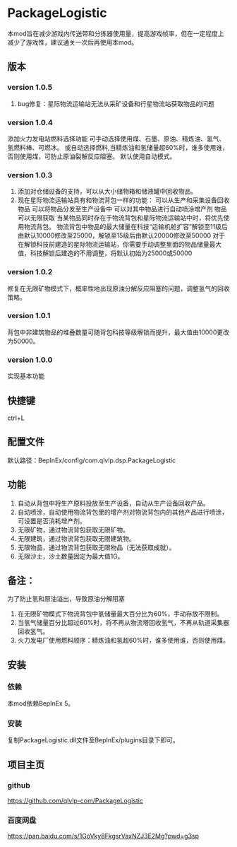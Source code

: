 # PackageLogistic

本mod旨在减少游戏内传送带和分拣器使用量，提高游戏帧率，但在一定程度上减少了游戏性，建议通关一次后再使用本mod。

## 版本
### version 1.0.5
1. bug修复：星际物流运输站无法从采矿设备和行星物流站获取物品的问题

### version 1.0.4
添加火力发电站燃料选择功能
可手动选择使用煤、石墨、原油、精炼油、氢气、氢燃料棒、可燃冰。
或自动选择燃料,当精炼油和氢储量超60%时，谁多使用谁，否则使用煤，可防止原油裂解反应阻塞。
默认使用自动模式。

### version 1.0.3
1. 添加对仓储设备的支持，可以从大小储物箱和储液罐中回收物品。
2. 现在星际物流运输站具有和物流背包一样的功能：
可以从生产和采集设备回收物品
可以将物品分发至生产设备中
可以对其中物品进行自动喷涂增产剂
物品可以无限获取
当某物品同时存在于物流背包和星际物流运输站中时，将优先使用物流背包。
物流背包中物品的最大储量在科技“运输机舱扩容”解锁至11级后由默认10000修改至25000，解锁至15级后由默认20000修改至50000
对于在解锁科技前建造的星际物流运输站，你需要手动调整里面的物品储量最大值，科技解锁后建造的不用调整，将默认初始为25000或50000

### version 1.0.2
修复在无限矿物模式下，概率性地出现原油分解反应阻塞的问题，调整氢气的回收策略。

### version 1.0.1 
背包中非建筑物品的堆叠数量可随背包科技等级解锁而提升，最大值由10000更改为50000。

### version 1.0.0
实现基本功能

## 快捷键
ctrl+L

## 配置文件
默认路径：BepInEx/config/com.qlvlp.dsp.PackageLogistic

## 功能
1. 自动从背包中将生产原料投放至生产设备，自动从生产设备回收产品。
2. 自动喷涂，自动使用物流背包里的增产剂对物流背包内的其他产品进行喷涂，可设置是否消耗增产剂。
3. 无限矿物，通过物流背包获取无限矿物。
4. 无限建筑，通过物流背包获取无限建筑物。
5. 无限物品，通过物流背包获取无限物品（无法获取成就）。
6. 无限沙土，沙土数量固定为最大值1G。

## 备注：
为了防止氢和原油溢出，导致原油分解阻塞
1. 在无限矿物模式下物流背包中氢储量最大百分比为60%，手动存放不限制。
2. 当氢气储量百分比超过60%时，将不再从物流塔回收氢气，不再从轨道采集器回收氢气。
2. 火力发电厂使用燃料顺序：精炼油和氢超60%时，谁多使用谁，否则使用煤。

## 安装
### 依赖
本mod依赖BepInEx 5。
### 安装
复制PackageLogistic.dll文件至BepInEx/plugins目录下即可。

## 项目主页
### github
https://github.com/qlvlp-com/PackageLogistic
### 百度网盘
https://pan.baidu.com/s/1GoVky8FkgsrVaxNZJ3E2Mg?pwd=g3sp